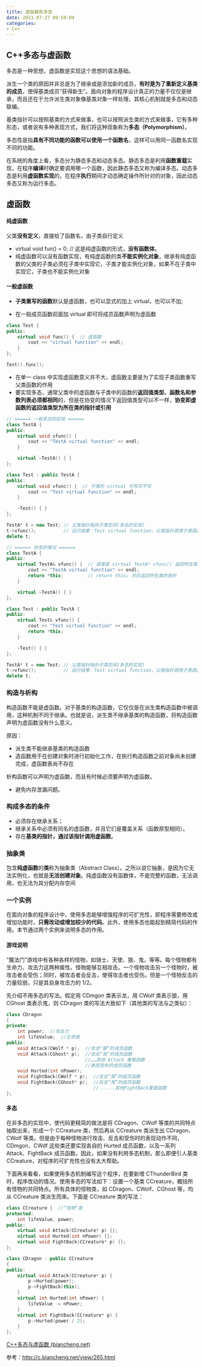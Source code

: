 ```yaml
---
title: 虚函数和多态
date: 2021-07-27 09:59:04
categories:
- C++
---
```

## C++多态与虚函数

多态是一种思想，虚函数是实现这个思想的语法基础。

派生一个类的原因并非总是为了继承或是添加新的成员，**有时是为了重新定义基类的成员**，使得基类成员“获得新生”。面向对象的程序设计真正的力量不仅仅是继承，而且还在于允许派生类对象像基类对象一样处理，其核心机制就是多态和动态联编。

基类指针可以按照基类的方式来做事，也可以按照派生类的方式来做事，它有多种形态，或者说有多种表现方式，我们将这种现象称为**多态（Polymorphism）**。

多态性是指**具有不同功能的函数可以使用一个函数名**，这样可以用同一函数名实现不同的功能。

在系统的角度上看，多态分为静态多态和动态多态。静态多态是利用**函数重载**实现，在程序**编译**时确定要调用哪一个函数，因此静态多态又称为编译多态。动态多态是利用**虚函数实现**的，在程序**执行**期间才动态确定操作所针对的对象，因此动态多态又称为运行多态。



## 虚函数

#### 纯虚函数

父类**没有定义**，直接给了函数名，由子类自行定义

- virtual void fun() = 0; // 这是纯虚函数的形式，**没有函数体**。
- 纯虚函数可以没有函数实现，有纯虚函数的类**不能实例化对象**，继承有纯虚函数的父类的子类必须在子类中实现它，子类才能实例化对象，如果不在子类中实现它，子类也不能实例化对象

#### 一般虚函数

- **子类重写的函数**默认是虚函数，也可以显式的加上 virtual，也可以不加; 

- 在一般成员函数前面加 virtual 即可将成员函数声明为虚函数

```cpp
class Test {
public:
    virtual void func() {  // 虚函数
        cout << "virtual function" << endl;
    }
};

Test().func(); 
```



- 在单一 class 中实现虚函数意义并不大，虚函数主要是为了实现子类函数重写父类函数的作用
- 要实现多态，通常父类中的虚函数与子类中的函数的**返回值类型、函数名和参数列表必须都相同**的，但是在协变的情况下返回值类型可以不一样，**协变即虚函数的返回值类型为所在类的指针或引用**

```cpp
// ====== 一般多态的实现 ======
class TestA {
public:
    virtual void vfunc() {
        cout << "TestA virtual function" << endl;
    }

    virtual ~TestA() { }
};

class Test : public TestA {
public:
    virtual void vfunc() {  // 子类的 virtual 可写可不写
        cout << "Test virtual function" << endl;
    }

    ~Test() { }
};

TestA* t = new Test; // 父类指针指向子类空间(多态的实现)
t->vfunc();          // 运行结果：Test virtual function，父类指针调用子类函数(多态的实现)
delete t;

// ====== 协变的情况 ======
class TestA {
public:
    virtual TestA& vfunc() {  // 或者是 virtual TestA* vfunc() 返回所在类的指针
        cout << "TestA virtual function" << endl;
        return *this;         // return this; 对应返回所在类的指针
    }

    virtual ~TestA() { }
};

class Test : public TestA {
public:
    virtual Test& vfunc() {
        cout << "Test virtual function" << endl;
        return *this;
    }

    ~Test() { }
};

TestA* t = new Test; // 父类指针指向子类空间(多态的实现)
t->vfunc();          // 运行结果：Test virtual function，父类指针调用子类函数(多态的实现)
delete t;
```

### 构造与析构

 构造函数不能是虚函数。对于基类的构造函数，它仅仅是在派生类构造函数中被调用，这种机制不同于继承。也就是说，派生类不继承基类的构造函数，将构造函数声明为虚函数没有什么意义。

原因：

- 派生类不能继承基类的构造函数
- 造函数用于在创建对象时进行初始化工作，在执行构造函数之前对象尚未创建完成，虚函数表尚不存在

析构函数可以声明为虚函数，而且有时候必须要声明为虚函数。

- 避免内存泄漏问题。

### 构成多态的条件

- 必须存在继承关系；
- 继承关系中必须有同名的虚函数，并且它们是覆盖关系（函数原型相同）。
- 存在**基类的指针，通过该指针调用虚函数**。

### 抽象类

包含**纯虚函数**的**类**称为抽象类（Abstract Class）。之所以说它抽象，是因为它无法实例化，也就是**无法创建对象**。纯虚函数没有函数体，不是完整的函数，无法调用，也无法为其分配内存空间

### 一个实例

在面向对象的程序设计中，使用多态能够增强程序的可扩充性，即程序需要修改或增加功能时，**只需改动或增加较少的代码**。此外，使用多态也能起到精简代码的作用。本节通过两个实例来说明多态的作用。

#### 游戏说明

“魔法门”游戏中有各种各样的怪物，如骑士、天使、狼、鬼，等等。每个怪物都有生命力、攻击力这两种属性。怪物能够互相攻击。一个怪物攻击另一个怪物时，被攻击者会受伤；同时，被攻击者会反击，使得攻击者也受伤。但是一个怪物反击的力量较弱，只是其自身攻击力的 1/2。

先介绍不用多态的写法。假定用 CDmgon 类表示龙，用 CWolf 类表示狼，用 CGhost 类表示鬼，则 CDragon 类的写法大致如下（其他类的写法与之类似）：

```cpp
class CDragon
{
private:
    int power;  //攻击力
    int lifeValue;  //生命值
public:
    void Attack(CWolf * p);  //攻击“狼”的成员函数
    void Attack(CGhost* p);  //攻击“鬼”的成员函数
                             //……其他 Attack 重载函数
                             //表现受伤的成员函数
    void Hurted(int nPower);
    void FightBack(CWolf * p);  //反击“狼”的成员函数
    void FightBack(CGhost* p);  //反击“鬼”的成员函数
                                //......其他FightBack重载函数
};
```



#### 多态

在非多态的实现中，使代码更精简的做法是将 CDragon、CWolf 等类的共同特点 抽取出来，形成一个 CCreature 类，然后再从 CCreature 类派生出 CDragon、CWolf 等类。但是由于每种怪物进行攻击、反击和受伤时的表现动作不同，CDmgon、CWdf 这些类还要实现各自的 Hurted 成员函数，以及一系列 Attack、FightBack 成员函数。因此，如果没有利用多态机制，那么即便引人基类 CCreature，对程序的可扩充性也没有太大帮助。

下面再来看看，如果使用多态机制编写这个程序，在要新增 CThunderBird 类时，程序改动的情况。使用多态的写法如下：设置一个基类 CCreature，概括所有怪物的共同特点。所有具体的怪物类，如 CDragon、CWolf、CGhost 等，均从 CCreature 类派生而来。下面是 CCreature 类的写法：

```cpp
class CCreature {  //“怪物”类
protected:
    int lifeValue, power;
public:
    virtual void Attack(CCreature* p) {};
    virtual void Hurted(int nPower) {};
    virtual void FightBack(CCreature* p) {};
};

class CDragon : public CCreature
{
public:
    virtual void Attack(CCreature* p) {
        p->Hurted(power);
        p->FightBack(this);
    }
    virtual int Hurted(int nPower) {
        lifeValue -= nPower;
    }
    virtual int FightBack(CCreature* p) {
        p->Hurted(power / 2);
    }
};
```



[C++多态与虚函数 (biancheng.net)](http://c.biancheng.net/cplus/polymorphism/)

参考：http://c.biancheng.net/view/265.html

